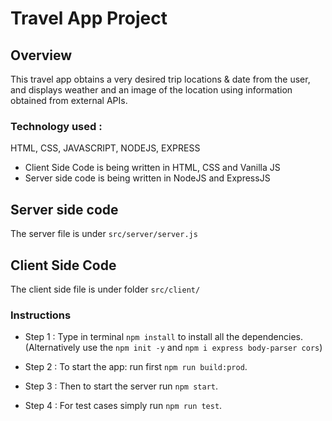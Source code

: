 # Travel App Project

## Overview
This travel app obtains a very desired trip locations & date from the user, and displays weather and an image of the location using information obtained from external APIs.

### Technology used :
HTML, CSS, JAVASCRIPT, NODEJS, EXPRESS
- Client Side Code is being written in HTML, CSS and Vanilla JS
- Server side code is being written in NodeJS and ExpressJS

## Server side code
The server file is under `src/server/server.js`

## Client Side Code
The client side file is under folder `src/client/`

### Instructions
* Step 1 :  Type in terminal `npm install` to install all the dependencies.
(Alternatively use the `npm init -y` and `npm i express body-parser cors`)

* Step 2 :  To start the app: run first `npm run build:prod`.

* Step 3 :  Then to start the server run `npm start`.

* Step 4 :  For test cases simply run `npm run test`.
